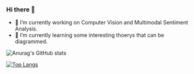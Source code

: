 ### Hi there 👋

<!--
**hellojialee/hellojialee** is a ✨ _special_ ✨ repository because its `README.md` (this file) appears on your GitHub profile.

Here are some ideas to get you started:

- 🔭 I’m currently working on ...
- 🌱 I’m currently learning ...
- 👯 I’m looking to collaborate on ...
- 🤔 I’m looking for help with ...
- 💬 Ask me about ...
- 📫 How to reach me: ...
- 😄 Pronouns: ...
- ⚡ Fun fact: ...
-->

- 🔭 I’m currently working on Computer Vision and Multimodal Sentiment Analysis.
- 🌱 I’m currently learning some interesting thoerys that can be diagrammed.


![Anurag's GitHub stats](https://github-readme-stats.vercel.app/api?username=hellojialee&show_icons=true&theme=transparent&count_private=true)

[![Top Langs](https://github-readme-stats.vercel.app/api/top-langs/?username=hellojialee&layout=compact&theme=transparent)](https://github.com/anuraghazra/github-readme-stats)
